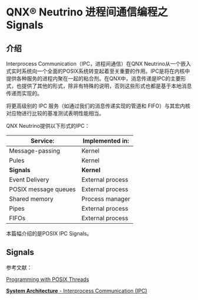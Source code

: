 # QNX®  Neutrino 进程间通信编程之Signals

## 介绍

Interprocess Communication（IPC，进程间通信）在QNX Neutrino从一个嵌入式实时系统向一个全面的POSIX系统转变起着至关重要的作用。IPC是将在内核中提供各种服务的进程内聚在一起的粘合剂。在QNX中，消息传递是IPC的主要形式，也提供了其他的形式，除非有特殊的说明，否则这些形式也都是基于本地消息传递而实现的。

将更高级别的 IPC 服务（如通过我们的消息传递实现的管道和 FIFO）与其宏内核对应物进行比较的基准测试表明性能相当。

QNX Neutrino提供以下形式的IPC：

| Service:             | Implemented in:  |
| -------------------- | ---------------- |
| Message-passing      | Kernel           |
| Pules                | Kernel           |
| **Signals**          | **Kernel**       |
| Event Delivery       | External process |
| POSIX message queues | External process |
| Shared memory        | Process manager  |
| Pipes                | External process |
| FIFOs                | External process |

本篇幅介绍的是POSIX IPC Signals。

## Signals



参考文献：

[Programming with POSIX Threads](https://download.csdn.net/download/janesshang/10910991)

[**System Architecture** - Interprocess Communication (IPC)](http://www.qnx.com/developers/docs/7.1/index.html#com.qnx.doc.neutrino.sys_arch/topic/ipc.html)
